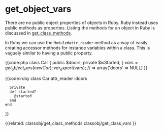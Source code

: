 # get_object_vars

There are no public object properties of objects in Ruby. Ruby instead uses
public methods as properties. Listing the methods for an object in Ruby is
discussed in [get_class_methods](../classobj/get_class_methods).

In Ruby we can use the `Module#attr_reader` method as a way of easily creating
accessor methods for instance variables within a class. This is vaguely
similar to having a public property.


{{code:php
    class Car {
      public  $doors;
      private $isStarted;
    }
    $vars = get_object_vars(new Car);
    var_export($vars);
    // => array('doors' => NULL)
}}


{{code:ruby
    class Car
      attr_reader :doors

      private
      def started?
        @started
      end
    end
}}


{{related:
    classobj/get_class_methods
    classobj/get_class_vars
}}
